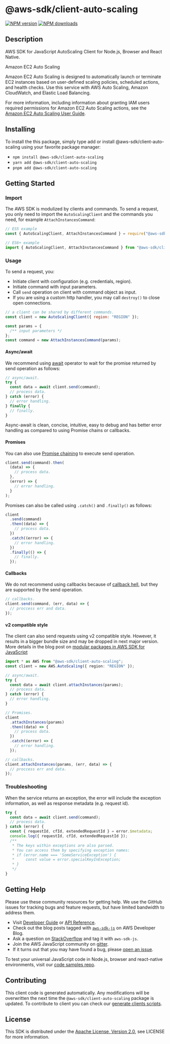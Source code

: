 # @aws-sdk/client-auto-scaling

[![NPM version](https://img.shields.io/npm/v/@aws-sdk/client-auto-scaling/latest.svg)](https://www.npmjs.com/package/@aws-sdk/client-auto-scaling)
[![NPM downloads](https://img.shields.io/npm/dm/@aws-sdk/client-auto-scaling.svg)](https://www.npmjs.com/package/@aws-sdk/client-auto-scaling)

## Description

AWS SDK for JavaScript AutoScaling Client for Node.js, Browser and React Native.

<fullname>Amazon EC2 Auto Scaling</fullname>

<p>Amazon EC2 Auto Scaling is designed to automatically launch or terminate EC2 instances based on
user-defined scaling policies, scheduled actions, and health checks. Use this service
with AWS Auto Scaling, Amazon CloudWatch, and Elastic Load Balancing.</p>
<p>For more information, including information about granting IAM users required
permissions for Amazon EC2 Auto Scaling actions, see the <a href="https://docs.aws.amazon.com/autoscaling/ec2/userguide/what-is-amazon-ec2-auto-scaling.html">Amazon EC2 Auto Scaling User Guide</a>.</p>

## Installing

To install the this package, simply type add or install @aws-sdk/client-auto-scaling
using your favorite package manager:

- `npm install @aws-sdk/client-auto-scaling`
- `yarn add @aws-sdk/client-auto-scaling`
- `pnpm add @aws-sdk/client-auto-scaling`

## Getting Started

### Import

The AWS SDK is modulized by clients and commands.
To send a request, you only need to import the `AutoScalingClient` and
the commands you need, for example `AttachInstancesCommand`:

```js
// ES5 example
const { AutoScalingClient, AttachInstancesCommand } = require("@aws-sdk/client-auto-scaling");
```

```ts
// ES6+ example
import { AutoScalingClient, AttachInstancesCommand } from "@aws-sdk/client-auto-scaling";
```

### Usage

To send a request, you:

- Initiate client with configuration (e.g. credentials, region).
- Initiate command with input parameters.
- Call `send` operation on client with command object as input.
- If you are using a custom http handler, you may call `destroy()` to close open connections.

```js
// a client can be shared by different commands.
const client = new AutoScalingClient({ region: "REGION" });

const params = {
  /** input parameters */
};
const command = new AttachInstancesCommand(params);
```

#### Async/await

We recommend using [await](https://developer.mozilla.org/en-US/docs/Web/JavaScript/Reference/Operators/await)
operator to wait for the promise returned by send operation as follows:

```js
// async/await.
try {
  const data = await client.send(command);
  // process data.
} catch (error) {
  // error handling.
} finally {
  // finally.
}
```

Async-await is clean, concise, intuitive, easy to debug and has better error handling
as compared to using Promise chains or callbacks.

#### Promises

You can also use [Promise chaining](https://developer.mozilla.org/en-US/docs/Web/JavaScript/Guide/Using_promises#chaining)
to execute send operation.

```js
client.send(command).then(
  (data) => {
    // process data.
  },
  (error) => {
    // error handling.
  }
);
```

Promises can also be called using `.catch()` and `.finally()` as follows:

```js
client
  .send(command)
  .then((data) => {
    // process data.
  })
  .catch((error) => {
    // error handling.
  })
  .finally(() => {
    // finally.
  });
```

#### Callbacks

We do not recommend using callbacks because of [callback hell](http://callbackhell.com/),
but they are supported by the send operation.

```js
// callbacks.
client.send(command, (err, data) => {
  // proccess err and data.
});
```

#### v2 compatible style

The client can also send requests using v2 compatible style.
However, it results in a bigger bundle size and may be dropped in next major version. More details in the blog post
on [modular packages in AWS SDK for JavaScript](https://aws.amazon.com/blogs/developer/modular-packages-in-aws-sdk-for-javascript/)

```ts
import * as AWS from "@aws-sdk/client-auto-scaling";
const client = new AWS.AutoScaling({ region: "REGION" });

// async/await.
try {
  const data = await client.attachInstances(params);
  // process data.
} catch (error) {
  // error handling.
}

// Promises.
client
  .attachInstances(params)
  .then((data) => {
    // process data.
  })
  .catch((error) => {
    // error handling.
  });

// callbacks.
client.attachInstances(params, (err, data) => {
  // proccess err and data.
});
```

### Troubleshooting

When the service returns an exception, the error will include the exception information,
as well as response metadata (e.g. request id).

```js
try {
  const data = await client.send(command);
  // process data.
} catch (error) {
  const { requestId, cfId, extendedRequestId } = error.$metadata;
  console.log({ requestId, cfId, extendedRequestId });
  /**
   * The keys within exceptions are also parsed.
   * You can access them by specifying exception names:
   * if (error.name === 'SomeServiceException') {
   *     const value = error.specialKeyInException;
   * }
   */
}
```

## Getting Help

Please use these community resources for getting help.
We use the GitHub issues for tracking bugs and feature requests, but have limited bandwidth to address them.

- Visit [Developer Guide](https://docs.aws.amazon.com/sdk-for-javascript/v3/developer-guide/welcome.html)
  or [API Reference](https://docs.aws.amazon.com/AWSJavaScriptSDK/v3/latest/index.html).
- Check out the blog posts tagged with [`aws-sdk-js`](https://aws.amazon.com/blogs/developer/tag/aws-sdk-js/)
  on AWS Developer Blog.
- Ask a question on [StackOverflow](https://stackoverflow.com/questions/tagged/aws-sdk-js) and tag it with `aws-sdk-js`.
- Join the AWS JavaScript community on [gitter](https://gitter.im/aws/aws-sdk-js-v3).
- If it turns out that you may have found a bug, please [open an issue](https://github.com/aws/aws-sdk-js-v3/issues/new/choose).

To test your universal JavaScript code in Node.js, browser and react-native environments,
visit our [code samples repo](https://github.com/aws-samples/aws-sdk-js-tests).

## Contributing

This client code is generated automatically. Any modifications will be overwritten the next time the `@aws-sdk/client-auto-scaling` package is updated.
To contribute to client you can check our [generate clients scripts](https://github.com/aws/aws-sdk-js-v3/tree/main/scripts/generate-clients).

## License

This SDK is distributed under the
[Apache License, Version 2.0](http://www.apache.org/licenses/LICENSE-2.0),
see LICENSE for more information.
